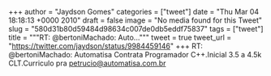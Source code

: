 
+++
author = "Jaydson Gomes"
categories = ["tweet"]
date = "Thu Mar 04 18:18:13 +0000 2010"
draft = false
image = "No media found for this Tweet"
slug = "580d31b80d59484d98634c007de0db5eddf75837"
tags = ["tweet"]
title = """RT: @bertoniMachado: Auto..."""
tweet = true
tweet_url = "https://twitter.com/jaydson/status/9984459146"
+++
RT: @bertoniMachado: Automatisa Contrata Programador C++.Inicial 3.5 a 4.5k CLT.Curriculo pra petrucio@automatisa.com.br

